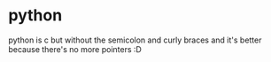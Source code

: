 # python

python is c but without the semicolon and curly braces 
and it's better because there's no more pointers :D